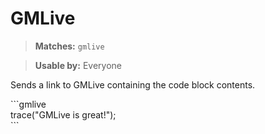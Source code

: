# GMLive

> **Matches:** `gmlive`

> **Usable by:** Everyone

Sends a link to GMLive containing the code block contents.

\`\`\`gmlive  
trace("GMLive is great!");  
\`\`\`
